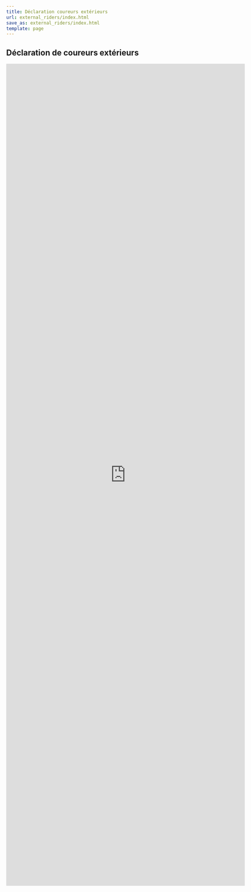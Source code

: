 ```yaml
---
title: Déclaration coureurs extérieurs
url: external_riders/index.html
save_as: external_riders/index.html
template: page
---
```


## <i class="fa-solid fa-file-lines"></i> Déclaration de coureurs extérieurs

<iframe src="https://docs.google.com/forms/d/e/1FAIpQLSfxO_x9vOI41kodNig2Sfjee8RABTSoOQoy2hiSRUlOQmEIig/viewform?embedded=true" width="640" height="2200" frameborder="0" marginheight="0" marginwidth="0">Loading…</iframe>
